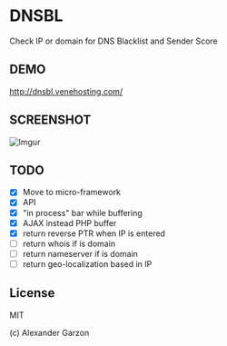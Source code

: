 DNSBL
=========
Check IP or domain for DNS Blacklist and Sender Score

DEMO
----
http://dnsbl.venehosting.com/

SCREENSHOT
----
![Imgur](http://i.imgur.com/YHPWdfl.png)

TODO
----
- [x] Move to micro-framework
- [x] API
- [x] "in process" bar while buffering
- [x] AJAX instead PHP buffer
- [x] return reverse PTR when IP is entered
- [ ] return whois if is domain
- [ ] return nameserver if is domain
- [ ] return geo-localization based in IP

License
----
MIT

(c) Alexander Garzon
